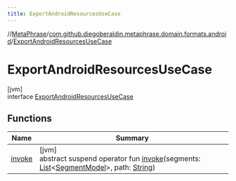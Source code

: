 ```yaml
---
title: ExportAndroidResourcesUseCase
---
```

//[MetaPhrase](../../../index.html)/[com.github.diegoberaldin.metaphrase.domain.formats.android](../index.html)/[ExportAndroidResourcesUseCase](index.html)



# ExportAndroidResourcesUseCase



[jvm]\
interface [ExportAndroidResourcesUseCase](index.html)



## Functions


| Name | Summary |
|---|---|
| [invoke](invoke.html) | [jvm]<br>abstract suspend operator fun [invoke](invoke.html)(segments: [List](https://kotlinlang.org/api/latest/jvm/stdlib/kotlin.collections/-list/index.html)&lt;[SegmentModel](../../com.github.diegoberaldin.metaphrase.domain.project.data/-segment-model/index.html)&gt;, path: [String](https://kotlinlang.org/api/latest/jvm/stdlib/kotlin/-string/index.html)) |

